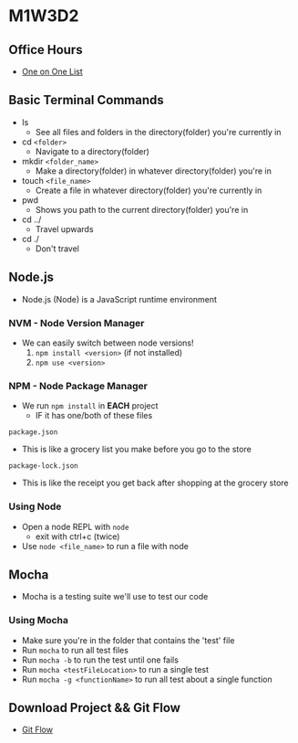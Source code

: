 # M1W3D2

## Office Hours

- [One on One List]

## Basic Terminal Commands

- ls
  - See all files and folders in the directory(folder) you're currently in
- cd `<folder>`
  - Navigate to a directory(folder)
- mkdir `<folder_name>`
  - Make a directory(folder) in whatever directory(folder) you're in
- touch `<file_name>`
  - Create a file in whatever directory(folder) you're currently in
- pwd
  - Shows you path to the current directory(folder) you're in
- cd ../
  - Travel upwards
- cd ./
  - Don't travel

## Node.js

- Node.js (Node) is a JavaScript runtime environment

### NVM - Node Version Manager

- We can easily switch between node versions!
  1. `npm install <version>` (if not installed)
  2. `npm use <version>`

### NPM - Node Package Manager

- We run `npm install` in __EACH__ project
  - IF it has one/both of these files

`package.json`

- This is like a grocery list you make before you go to the store

`package-lock.json`

- This is like the receipt you get back after shopping at the grocery store

### Using Node

- Open a node REPL with `node`
  - exit with ctrl+c (twice)
- Use `node <file_name>` to run a file with node

## Mocha

- Mocha is a testing suite we'll use to test our code

### Using Mocha

- Make sure you're in the folder that contains the 'test' file
- Run `mocha` to run all test files
- Run `mocha -b` to run the test until one fails
- Run `mocha <testFileLocation>` to run a single test
- Run `mocha -g <functionName>` to run all test about a single function

## Download Project && Git Flow

- [Git Flow]

[Git Flow]: gitflow/README.md
[One on One List]: https://docs.google.com/spreadsheets/d/12_NDRZO4QSZ6fMdlDj3uEn3tZ18_U1t1fqEZXxWHk3A/edit#gid=1323684749

